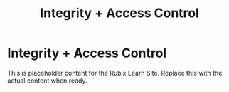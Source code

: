 ﻿---
title: Integrity + Access Control
sidebar_label: Integrity + Access Control
---

<!-- File: docs/enterprise-onboarding/integrity-access.md -->
# Integrity + Access Control

This is placeholder content for the Rubix Learn Site. Replace this with the actual content when ready.

